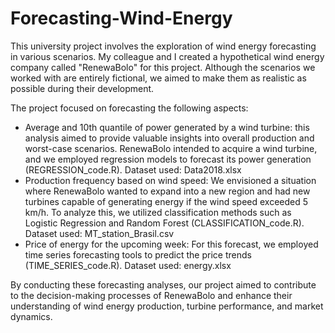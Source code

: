 # Forecasting-Wind-Energy
This university project involves the exploration of wind energy forecasting in various scenarios. My colleague and I created a hypothetical wind energy company called "RenewaBolo" for this project. Although the scenarios we worked with are entirely fictional, we aimed to make them as realistic as possible during their development.

The project focused on forecasting the following aspects:

- Average and 10th quantile of power generated by a wind turbine: this analysis aimed to provide valuable insights into overall production and worst-case scenarios. RenewaBolo intended to acquire a wind turbine, and we employed regression models to forecast its power generation (REGRESSION_code.R). Dataset used: Data2018.xlsx
- Production frequency based on wind speed: We envisioned a situation where RenewaBolo wanted to expand into a new region and had new turbines capable of generating energy if the wind speed exceeded 5 km/h. To analyze this, we utilized classification methods such as Logistic Regression and Random Forest (CLASSIFICATION_code.R). Dataset used: MT_station_Brasil.csv
- Price of energy for the upcoming week: For this forecast, we employed time series forecasting tools to predict the price trends (TIME_SERIES_code.R). Dataset used: energy.xlsx 

By conducting these forecasting analyses, our project aimed to contribute to the decision-making processes of RenewaBolo and enhance their understanding of wind energy production, turbine performance, and market dynamics.
